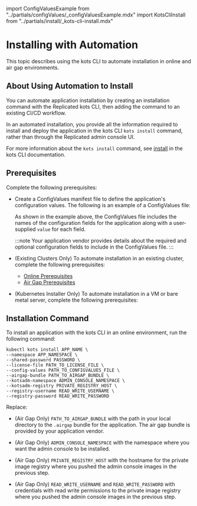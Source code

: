 import ConfigValuesExample from "../partials/configValues/_configValuesExample.mdx"
import KotsCliInstall from "../partials/install/_kots-cli-install.mdx"

# Installing with Automation

This topic describes using the kots CLI to automate installation in online and air gap environments.

## About Using Automation to Install

You can automate application installation by creating an installation command with the Replicated kots CLI, then adding the command to an existing CI/CD workflow.

In an automated installation, you provide all the information required to install and deploy the application in the kots CLI `kots install` command, rather than through the Replicated admin console UI.

For more information about the `kots install` command, see [install](/reference/kots-cli-install) in the kots CLI documentation.

## Prerequisites

Complete the following prerequisites:

* Create a ConfigValues manifest file to define the application's configuration values. The following is an example of a ConfigValues file:

  <ConfigValuesExample/>

  As shown in the example above, the ConfigValues file includes the names of the configuration fields for the application along with a user-supplied `value` for each field.

  :::note
  Your application vendor provides details about the required and optional configuration fields to include in the ConfigValues file.
  :::

* (Existing Clusters Only) To automate installation in an existing cluster, complete the following prerequisites: 
  * [Online Prerequisites](installing-existing-cluster#prerequisites)
  * [Air Gap Prerequisites](installing-existing-cluster-airgapped#prerequisites)

* (Kubernetes Installer Only) To automate installation in a VM or bare metal server, complete the following prerequisites: 
## Installation Command

To install an application with the kots CLI in an online environment, run the following command:

```
kubectl kots install APP_NAME \
--namespace APP_NAMESPACE \
--shared-password PASSWORD \
--license-file PATH_TO_LICENSE_FILE \
--config-values PATH_TO_CONFIGVALUES_FILE \
--airgap-bundle PATH_TO_AIRGAP_BUNDLE \
--kotsadm-namespace ADMIN_CONSOLE_NAMESPACE \
--kotsadm-registry PRIVATE_REGISTRY_HOST \
--registry-username READ_WRITE_USERNAME \
--registry-password READ_WRITE_PASSWORD
```

Replace:

<KotsCliInstall/>

* (Air Gap Only) `PATH_TO_AIRGAP_BUNDLE` with the path in your local directory to the `.airgap` bundle for the application. The air gap bundle is provided by your application vendor.

* (Air Gap Only) `ADMIN_CONSOLE_NAMESPACE` with the namespace where you want the admin console to be installed.

* (Air Gap Only) `PRIVATE_REGISTRY_HOST` with the hostname for the private image registry where you pushed the admin console images in the previous step.

* (Air Gap Only) `READ_WRITE_USERNAME` and `READ_WRITE_PASSWORD` with credentials with read write permissions to the private image registry where you pushed the admin console images in the previous step.